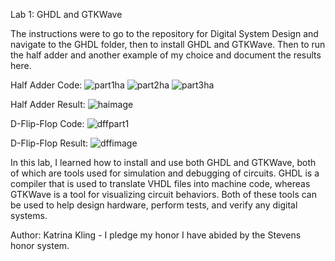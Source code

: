 Lab 1: GHDL and GTKWave 

The instructions were to go to the repository for Digital System Design and navigate to the GHDL folder, then to install GHDL and GTKWave. Then to run the half adder and another example of my choice and document the results here. 

Half Adder Code: 
![part1ha](https://github.com/user-attachments/assets/5a6e1189-237c-4390-ace1-98f5cb212f74)
![part2ha](https://github.com/user-attachments/assets/5b6bc3c7-8669-4ea6-807e-6810ac6fdd0b)
![part3ha](https://github.com/user-attachments/assets/856b7882-c4e3-4fef-80b1-2d8c85a7ee6e)

Half Adder Result: 
![haimage](https://github.com/user-attachments/assets/8085c156-d452-44e9-a62d-697d3f7a01aa)

D-Flip-Flop Code:
![dffpart1](https://github.com/user-attachments/assets/0d5cd9c5-fdf1-4edd-a261-7b2d84dbdda4)

D-Flip-Flop Result:
![dffimage](https://github.com/user-attachments/assets/d69c55be-0016-4c6b-98df-401f5bbfaae9)

In this lab, I learned how to install and use both GHDL and GTKWave, both of which are tools used for simulation and debugging of circuits. GHDL is a compiler that is used to translate VHDL files into machine code, whereas GTKWave is a tool for visualizing circuit behaviors. Both of these tools can be used to help design hardware, perform tests, and verify any digital systems. 

Author: Katrina Kling - I pledge my honor I have abided by the Stevens honor system. 

